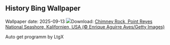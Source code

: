 ## History Bing Wallpaper
Wallpaper date: 2025-09-13
![](https://www.bing.com/th?id=OHR.PointReyesSeashore_DE-DE5164774211_UHD.jpg&w=1000)Download: [Chimney Rock, Point Reyes National Seashore, Kalifornien, USA (© Enrique Aguirre Aves/Getty Images)](https://www.bing.com/th?id=OHR.PointReyesSeashore_DE-DE5164774211_UHD.jpg)

Auto get programm by LtgX
